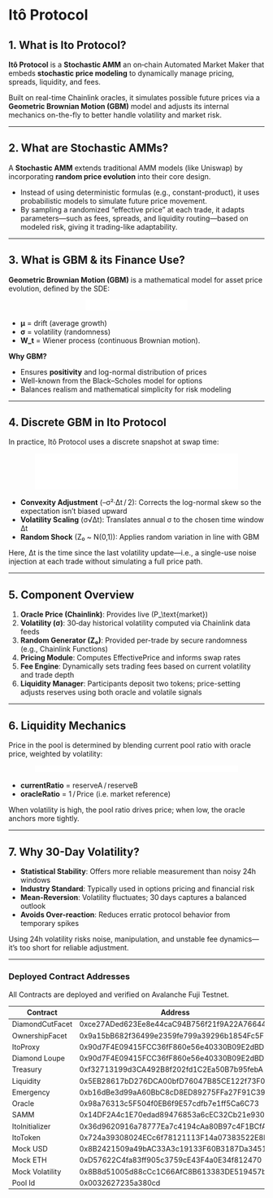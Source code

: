 # Itô Protocol

## 1. What is Ito Protocol?

**Itô Protocol** is a **Stochastic AMM** an on‑chain Automated Market Maker that embeds **stochastic price modeling** to dynamically manage pricing, spreads, liquidity, and fees.  

Built on real-time Chainlink oracles, it simulates possible future prices via a **Geometric Brownian Motion (GBM)** model and adjusts its internal mechanics on-the-fly to better handle volatility and market risk.

---

## 2. What are Stochastic AMMs?

A **Stochastic AMM** extends traditional AMM models (like Uniswap) by incorporating **random price evolution** into their core design.  
- Instead of using deterministic formulas (e.g., constant-product), it uses probabilistic models to simulate future price movement.  
- By sampling a randomized “effective price” at each trade, it adapts parameters—such as fees, spreads, and liquidity routing—based on modeled risk, giving it trading-like adaptability.

---

## 3. What is GBM & its Finance Use?

**Geometric Brownian Motion (GBM)** is a mathematical model for asset price evolution, defined by the SDE:
<p align="center">
<img src="./assets/1.png" alt="drawing" width="200"/>
</p>

- **μ** = drift (average growth)  
- **σ** = volatility (randomness)  
- **W_t** = Wiener process (continuous Brownian motion).

**Why GBM?**  
- Ensures **positivity** and log-normal distribution of prices  
- Well-known from the Black–Scholes model for options  
- Balances realism and mathematical simplicity for risk modeling

---

## 4. Discrete GBM in Ito Protocol

In practice, Itô Protocol uses a discrete snapshot at swap time:

<p align="center">
<img src="./assets/2.png" alt="drawing" width="400"/>
</p>

- **Convexity Adjustment** (–σ²·Δt / 2): Corrects the log-normal skew so the expectation isn’t biased upward  
- **Volatility Scaling** (σ√Δt): Translates annual σ to the chosen time window Δt  
- **Random Shock** (Z₀ ~ N(0,1)): Applies random variation in line with GBM

Here, Δt is the time since the last volatility update—i.e., a single-use noise injection at each trade without simulating a full price path.

---

## 5. Component Overview

1. **Oracle Price (Chainlink)**: Provides live \(P_\text{market}\)  
2. **Volatility (σ)**: 30‑day historical volatility computed via Chainlink data feeds  
3. **Random Generator (Z₀)**: Provided per-trade by secure randomness (e.g., Chainlink Functions)  
4. **Pricing Module**: Computes EffectivePrice and informs swap rates  
5. **Fee Engine**: Dynamically sets trading fees based on current volatility and trade depth  
6. **Liquidity Manager**: Participants deposit two tokens; price-setting adjusts reserves using both oracle and volatile signals

---

## 6. Liquidity Mechanics

Price in the pool is determined by blending current pool ratio with oracle price, weighted by volatility:

<p align="center">
<img src="./assets/3.png" alt="drawing" width="400"/>
</p>

- **currentRatio** = reserveA / reserveB  
- **oracleRatio** = 1 / Price (i.e. market reference)

When volatility is high, the pool ratio drives price; when low, the oracle anchors more tightly.

---

## 7. Why 30-Day Volatility?

- **Statistical Stability**: Offers more reliable measurement than noisy 24h windows  
- **Industry Standard**: Typically used in options pricing and financial risk
- **Mean-Reversion**: Volatility fluctuates; 30 days captures a balanced outlook  
- **Avoids Over-reaction**: Reduces erratic protocol behavior from temporary spikes

Using 24h volatility risks noise, manipulation, and unstable fee dynamics—it’s too short for reliable adjustment.

---

### Deployed Contract Addresses

All Contracts are deployed and verified on Avalanche Fuji Testnet.

| Contract | Address |
| --- | --- |
| DiamondCutFacet | 0xce27ADed623Ee8e44caC94B756f21f9A22A76644 |
| OwnershipFacet | 0x9a15bB682f36499e2359fe799a39296b1854Fc5F |
| ItoProxy | 0x90d7F4E09415FCC36fF860e56e40330B09E2dBD8 |
| Diamond Loupe | 0x90d7F4E09415FCC36fF860e56e40330B09E2dBD8 |
| Treasury | 0xf32713199d3CA492B8f202fd1C2Ea50B7b95febA |
| Liquidity | 0x5EB28617bD276DCA00bfD76047B85CE122f73F05 |
| Emergency | 0xb16dBe3d99aA60BbC8cD8ED89275FFa27F91C393 |
| Oracle | 0x98a76313c5F504f0EB6f9E57cdfb7e1ff5Ca6C73 |
| SAMM | 0x14DF2A4c1E70edad89476853a6cEC32Cb21e9300 |
| ItoInitializer | 0x36d9620916a78777Ea7c4194cAa80B97c4F1BCfA |
| ItoToken | 0x724a39308024ECc6f78121113F14a07383522E8F |
| Mock USD | 0x8B2421509a49bAC33A3c19133F60B3187Da34514 |
| Mock ETH | 0xD57622C4fa83ff905c3759cE43F4a0E34f812470 |
| Mock Volatility | 0x8B8d51005d88cCc1C66AfC8B613383DE519457bB |
| Pool Id | 0x0032627235a380cd |